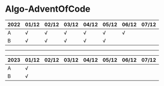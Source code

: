# Algo-AdventOfCode

| 2022 | 01/12 | 02/12 | 03/12 | 04/12 | 05/12 | 06/12 | 07/12 | 08/12 | 09/12 | 10/12 | 11/12 | 12/12 | 13/12 | 14/12 | 15/12 | 16/12 | 17/12 | 18/12 | 19/12 | 20/12 | 21/12 | 22/12 | 23/12 | 24/12 | 25/12 |
|------|-------|-------|-------|-------|-------|-------|-------|-------|-------|-------|-------|-------|-------|-------|-------|-------|-------|-------|-------|-------|-------|-------|-------|-------|-------|
| A    | √     | √     | √     | √     | √     | √     |       |       |       |       |       |       |       |       |       |       |       |       |       |       |       |       |       |       |       |
| B    | √     | √     | √     | √     | √     |       |       |       |       |       |       |       |       |       |       |       |       |       |       |       |       |       |       |       |       | 

---

| 2023 | 01/12 | 02/12 | 03/12 | 04/12 | 05/12 | 06/12 | 07/12 | 08/12 | 09/12 | 10/12 | 11/12 | 12/12 | 13/12 | 14/12 | 15/12 | 16/12 | 17/12 | 18/12 | 19/12 | 20/12 | 21/12 | 22/12 | 23/12 | 24/12 | 25/12 |
|------|-------|-------|-------|-------|-------|-------|-------|-------|-------|-------|-------|-------|-------|-------|-------|-------|-------|-------|-------|-------|-------|-------|-------|-------|-------|
| A    | √     |       |       |       |       |       |       |       |       |       |       |       |       |       |       |       |       |       |       |       |       |       |       |       |       |
| B    | √     |       |       |       |       |       |       |       |       |       |       |       |       |       |       |       |       |       |       |       |       |       |       |       |       | 
